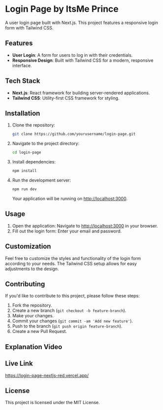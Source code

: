 # Login Page by ItsMe Prince

A user login page built with Next.js. This project features a responsive login form with Tailwind CSS.

## Features

- **User Login**: A form for users to log in with their credentials.
- **Responsive Design**: Built with Tailwind CSS for a modern, responsive interface.

## Tech Stack

- **Next.js**: React framework for building server-rendered applications.
- **Tailwind CSS**: Utility-first CSS framework for styling.

## Installation

1. Clone the repository:
    ```bash
    git clone https://github.com/yourusername/login-page.git
    ```
2. Navigate to the project directory:
    ```bash
    cd login-page
    ```
3. Install dependencies:
    ```bash
    npm install
    ```
4. Run the development server:
    ```bash
    npm run dev
    ```
    Your application will be running on [http://localhost:3000](http://localhost:3000).

## Usage

1. Open the application: Navigate to [http://localhost:3000](http://localhost:3000) in your browser.
2. Fill out the login form: Enter your email and password.

## Customization

Feel free to customize the styles and functionality of the login form according to your needs. The Tailwind CSS setup allows for easy adjustments to the design.

## Contributing

If you'd like to contribute to this project, please follow these steps:

1. Fork the repository.
2. Create a new branch (`git checkout -b feature-branch`).
3. Make your changes.
4. Commit your changes (`git commit -am 'Add new feature'`).
5. Push to the branch (`git push origin feature-branch`).
6. Create a new Pull Request.

## Explanation Video


## Live Link

https://login-page-nextjs-red.vercel.app/

## License

This project is licensed under the MIT License.

